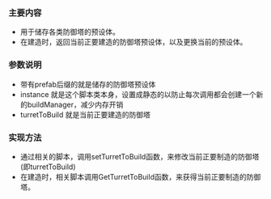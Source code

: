 ### 主要内容

* 用于储存各类防御塔的预设体。
* 在建造时，返回当前正要建造的防御塔预设体，以及更换当前的预设体。

### 参数说明

* 带有prefab后缀的就是储存的防御塔预设体
* instance 就是这个脚本类本身，设置成静态的以防止每次调用都会创建一个新的buildManager，减少内存开销
* turretToBuild 就是当前正要建造的防御塔

### 实现方法

* 通过相关的脚本，调用setTurretToBuild函数，来修改当前正要制造的防御塔(即turretToBuild)
* 在建造时，相关脚本调用GetTurretToBuild函数，来获得当前正要制造的防御塔。